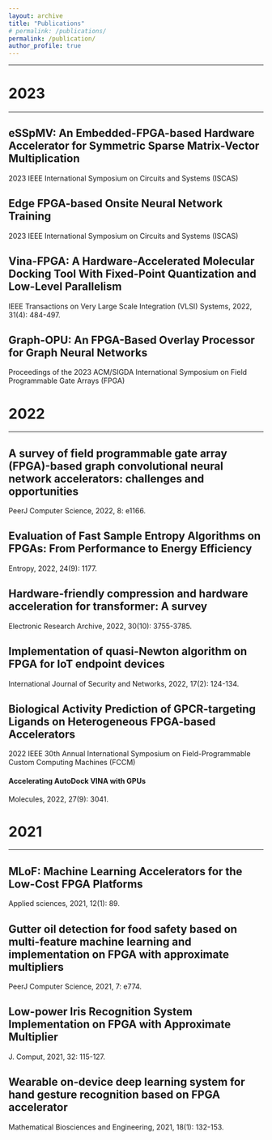 ```yaml
---
layout: archive
title: "Publications"
# permalink: /publications/
permalink: /publication/
author_profile: true
---
```


------

2023 
====== 
------

## eSSpMV: An Embedded-FPGA-based Hardware Accelerator for Symmetric Sparse Matrix-Vector Multiplication
2023 IEEE International Symposium on Circuits and Systems (ISCAS)

## Edge FPGA-based Onsite Neural Network Training
2023 IEEE International Symposium on Circuits and Systems (ISCAS)

## Vina-FPGA: A Hardware-Accelerated Molecular Docking Tool With Fixed-Point Quantization and Low-Level Parallelism
IEEE Transactions on Very Large Scale Integration (VLSI) Systems, 2022, 31(4): 484-497.

## Graph-OPU: An FPGA-Based Overlay Processor for Graph Neural Networks
Proceedings of the 2023 ACM/SIGDA International Symposium on Field Programmable Gate Arrays (FPGA)


2022 
====== 
------

## A survey of field programmable gate array (FPGA)-based graph convolutional neural network accelerators: challenges and opportunities
PeerJ Computer Science, 2022, 8: e1166.

## Evaluation of Fast Sample Entropy Algorithms on FPGAs: From Performance to Energy Efficiency
Entropy, 2022, 24(9): 1177.

## Hardware-friendly compression and hardware acceleration for transformer: A survey
Electronic Research Archive, 2022, 30(10): 3755-3785.

## Implementation of quasi-Newton algorithm on FPGA for IoT endpoint devices
International Journal of Security and Networks, 2022, 17(2): 124-134.

## Biological Activity Prediction of GPCR-targeting Ligands on Heterogeneous FPGA-based Accelerators
2022 IEEE 30th Annual International Symposium on Field-Programmable Custom Computing Machines (FCCM)

#### Accelerating AutoDock VINA with GPUs
Molecules, 2022, 27(9): 3041.


2021 
====== 
------

## MLoF: Machine Learning Accelerators for the Low-Cost FPGA Platforms
Applied sciences, 2021, 12(1): 89.

## Gutter oil detection for food safety based on multi-feature machine learning and implementation on FPGA with approximate multipliers
PeerJ Computer Science, 2021, 7: e774.

## Low-power Iris Recognition System Implementation on FPGA with Approximate Multiplier
J. Comput, 2021, 32: 115-127.

## Wearable on-device deep learning system for hand gesture recognition based on FPGA accelerator
Mathematical Biosciences and Engineering, 2021, 18(1): 132-153.

